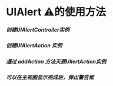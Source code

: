 # UIAlert ⚠️的使用方法

<h5> 创建UIAlertController实例
<h5> 创建UIAlertAction 实例
<h5> 通过 addAction 方法天假UIlertAction实例
<h5> 可以在主视图显示完成后，弹出警告框
